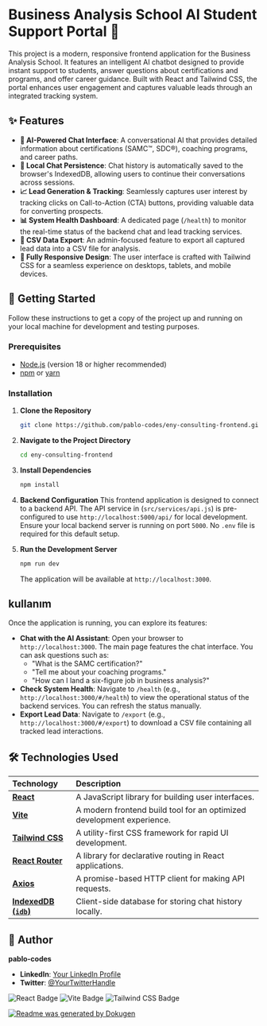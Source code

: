# Business Analysis School AI Student Support Portal 🤖

This project is a modern, responsive frontend application for the Business Analysis School. It features an intelligent AI chatbot designed to provide instant support to students, answer questions about certifications and programs, and offer career guidance. Built with React and Tailwind CSS, the portal enhances user engagement and captures valuable leads through an integrated tracking system.

## ✨ Features

-   **🧠 AI-Powered Chat Interface**: A conversational AI that provides detailed information about certifications (SAMC™, SDC®), coaching programs, and career paths.
-   **💾 Local Chat Persistence**: Chat history is automatically saved to the browser's IndexedDB, allowing users to continue their conversations across sessions.
-   **📈 Lead Generation & Tracking**: Seamlessly captures user interest by tracking clicks on Call-to-Action (CTA) buttons, providing valuable data for converting prospects.
-   **📊 System Health Dashboard**: A dedicated page (`/health`) to monitor the real-time status of the backend chat and lead tracking services.
-   **📄 CSV Data Export**: An admin-focused feature to export all captured lead data into a CSV file for analysis.
-   **📱 Fully Responsive Design**: The user interface is crafted with Tailwind CSS for a seamless experience on desktops, tablets, and mobile devices.

## 🚀 Getting Started

Follow these instructions to get a copy of the project up and running on your local machine for development and testing purposes.

### Prerequisites

-   [Node.js](https://nodejs.org/) (version 18 or higher recommended)
-   [npm](https://www.npmjs.com/) or [yarn](https://yarnpkg.com/)

### Installation

1.  **Clone the Repository**
    ```bash
    git clone https://github.com/pablo-codes/eny-consulting-frontend.git
    ```

2.  **Navigate to the Project Directory**
    ```bash
    cd eny-consulting-frontend
    ```

3.  **Install Dependencies**
    ```bash
    npm install
    ```

4.  **Backend Configuration**
    This frontend application is designed to connect to a backend API. The API service in (`src/services/api.js`) is pre-configured to use `http://localhost:5000/api/` for local development. Ensure your local backend server is running on port `5000`. No `.env` file is required for this default setup.

5.  **Run the Development Server**
    ```bash
    npm run dev
    ```
    The application will be available at `http://localhost:3000`.

##  kullanım

Once the application is running, you can explore its features:

-   **Chat with the AI Assistant**: Open your browser to `http://localhost:3000`. The main page features the chat interface. You can ask questions such as:
    -   "What is the SAMC certification?"
    -   "Tell me about your coaching programs."
    -   "How can I land a six-figure job in business analysis?"
-   **Check System Health**: Navigate to `/health` (e.g., `http://localhost:3000/#/health`) to view the operational status of the backend services. You can refresh the status manually.
-   **Export Lead Data**: Navigate to `/export` (e.g., `http://localhost:3000/#/export`) to download a CSV file containing all tracked lead interactions.

## 🛠️ Technologies Used

| Technology                                                                          | Description                                                   |
| :---------------------------------------------------------------------------------- | :------------------------------------------------------------ |
| **[React](https://react.dev/)**                                                     | A JavaScript library for building user interfaces.            |
| **[Vite](https://vitejs.dev/)**                                                       | A modern frontend build tool for an optimized development experience. |
| **[Tailwind CSS](https://tailwindcss.com/)**                                        | A utility-first CSS framework for rapid UI development.       |
| **[React Router](https://reactrouter.com/)**                                        | A library for declarative routing in React applications.      |
| **[Axios](https://axios-http.com/)**                                                  | A promise-based HTTP client for making API requests.          |
| **[IndexedDB (`idb`)](https://github.com/jakearchibald/idb)**                        | Client-side database for storing chat history locally.        |

## 👤 Author

**pablo-codes**

-   **LinkedIn**: [Your LinkedIn Profile](https://www.linkedin.com/in/your-username)
-   **Twitter**: [@YourTwitterHandle](https://twitter.com/your-twitter-handle)

<p align="left">
  <img src="https://img.shields.io/badge/React-20232A?style=for-the-badge&logo=react&logoColor=61DAFB" alt="React Badge"/>
  <img src="https://img.shields.io/badge/Vite-646CFF?style=for-the-badge&logo=vite&logoColor=white" alt="Vite Badge"/>
  <img src="https://img.shields.io/badge/Tailwind_CSS-38B2AC?style=for-the-badge&logo=tailwind-css&logoColor=white" alt="Tailwind CSS Badge"/>
</p>

[![Readme was generated by Dokugen](https://img.shields.io/badge/Readme%20was%20generated%20by-Dokugen-brightgreen)](https://www.npmjs.com/package/dokugen)